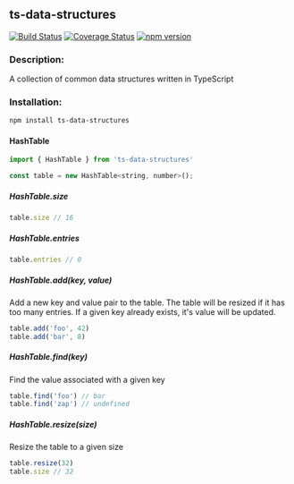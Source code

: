 ## ts-data-structures

[![Build Status](https://travis-ci.com/codybonney/ts-data-structures.svg?branch=master)](https://travis-ci.com/codybonney/ts-data-structures)
[![Coverage Status](https://coveralls.io/repos/github/codybonney/ts-data-structures/badge.svg?branch=master)](https://coveralls.io/github/codybonney/ts-data-structures?branch=master)
[![npm version](http://img.shields.io/npm/v/ts-data-structures.svg?style=flat)](https://npmjs.org/package/ts-data-structures "View this project on npm")

### Description:
A collection of common data structures written in TypeScript

### Installation:
```bash
npm install ts-data-structures
```

#### HashTable

```javascript
import { HashTable } from 'ts-data-structures'

const table = new HashTable<string, number>();
```
##### HashTable.size
```javascript
table.size // 16
```
##### HashTable.entries
```javascript
table.entries // 0
```
##### HashTable.add(key, value)
Add a new key and value pair to the table.
The table will be resized if it has too many entries.
If a given key already exists, it's value will be updated.
```javascript
table.add('foo', 42)
table.add('bar', 8)
```
##### HashTable.find(key)
Find the value associated with a given key
```javascript
table.find('foo') // bar
table.find('zap') // undefined
```
##### HashTable.resize(size)
Resize the table to a given size
```javascript
table.resize(32)
table.size // 32
```
